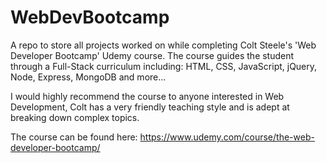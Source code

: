 # WebDevBootcamp

A repo to store all projects worked on while completing Colt Steele's 'Web Developer Bootcamp' Udemy course. The course guides the student through a Full-Stack curriculum including: HTML, CSS, JavaScript, jQuery, Node, Express, MongoDB and more...

I would highly recommend the course to anyone interested in Web Development, Colt has a very friendly teaching style and is adept at breaking down complex topics.

The course can be found here: https://www.udemy.com/course/the-web-developer-bootcamp/
